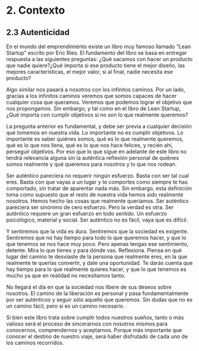 # 2. Contexto


## 2.3 Autenticidad

En el mundo del emprendimiento existe un libro muy famoso llamado “Lean Startup” escrito por Eric Ries. El fundamento del libro se basa en entregar respuesta a las siguientes preguntas: ¿Qué sacamos con hacer un producto que nadie quiere?¿Qué importa si ese producto tiene el mejor diseño, las mejores características, el mejor valor, si al final, nadie necesita ese producto?

Algo similar nos pasará a nosotros con los infinitos caminos. Por un lado, gracias a los infinitos caminos veremos que somos capaces de hacer cualquier cosa que queramos. Veremos que podemos lograr el objetivo que nos propongamos. Sin embargo, y tal como en el libro de Lean Startup, ¿Qué importa con cumplir objetivos si no son lo que realmente queremos?

La pregunta anterior es fundamental, y debe ser previa a cualquier decisión que tomemos en nuestra vida. Lo importante no es cumplir objetivos. Lo importante es saber quiénes somos, qué es lo que realmente queremos, qué es lo que nos llena, qué es lo que nos hace felices, y recién ahí, perseguir objetivos. Por eso que lo que sigue en adelante de este libro no tendrá relevancia alguna sin la auténtica reflexión personal de quiénes somos realmente y qué queremos para nosotros y lo que nos rodean.

Ser auténtico pareciera no requerir ningún esfuerzo. Basta con ser tal cual eres. Basta con que vayas a un lugar y te comportes como siempre te has comportado, sin tratar de aparentar nada más. Sin embargo, esta definición toma como supuesto que el resto de nuestra vida hemos sido realmente nosotros. Hemos hecho las cosas que realmente queríamos. Ser auténtico pareciera ser sinónimo de cero esfuerzo. Pero la verdad es otra. Ser auténtico requiere un gran esfuerzo en todo sentido. Un esfuerzo psicológico, material y social. Ser auténtico no es fácil, vaya que es difícil.

Y sentiremos que la vida es dura. Sentiremos que la sociedad es exigente. Sentiremos que no hay tiempo para todo lo que queremos hacer, y que lo que tenemos se nos hace muy poco. Pero apenas tengas ese sentimiento, detente. Mira lo que tienes y para dónde vas. Reflexiona. Piensa en qué lugar del camino te desviaste de la persona que realmente eres, en la que realmente te querías convertir, y date una oportunidad. Te darás cuenta que hay tiempo para lo que realmente quieres hacer, y que lo que tenemos es mucho ya que en realidad no necesitamos tanto.

No llegará el día en que la sociedad nos libere de sus deseos sobre nosotros. El camino de la liberación es personal y pasa fundamentalmente por ser auténticos y seguir sólo aquello que queremos. Sin dudas que no es un camino fácil, pero sí es un camino necesario. 

Si bien este libro trata sobre cumplir todos nuestros sueños, tanto o más valioso será el proceso de sincerarnos con nosotros mismos para conocernos, comprendernos y aceptarnos. Porque más importante que conocer el destino de nuestro viaje, será haber disfrutado de cada uno de los caminos recorridos.